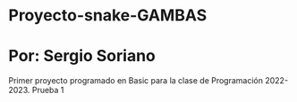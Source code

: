 # Proyecto-snake-GAMBAS
# Por: Sergio Soriano
Primer proyecto programado en Basic para la clase de Programación 2022-2023.
Prueba 1


